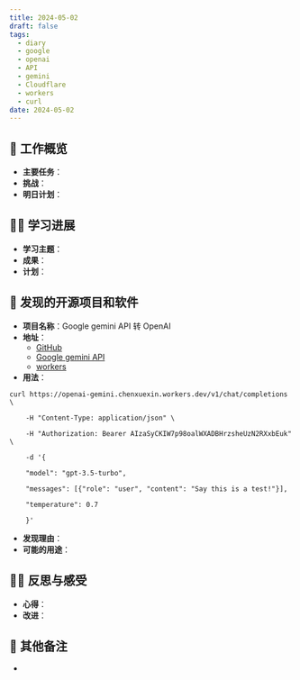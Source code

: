 ```yaml
---
title: 2024-05-02
draft: false
tags:
  - diary
  - google
  - openai
  - API
  - gemini
  - Cloudflare
  - workers
  - curl
date: 2024-05-02
---
```


## 🏢 工作概览

- **主要任务**：
- **挑战**：
- **明日计划**：

## 👨‍💻 学习进展

- **学习主题**：
- **成果**：
- **计划**：

## 🧐 发现的开源项目和软件

- **项目名称**：Google gemini API 转 OpenAI 
- **地址**：
	- [GitHub](https://github.com/PublicAffairs/openai-gemini)
	- [Google gemini API ](https://aistudio.google.com/app/apikey)
	- [workers](https://workers.cloudflare.com/)
- **用法**：
```shell
curl https://openai-gemini.chenxuexin.workers.dev/v1/chat/completions \

	-H "Content-Type: application/json" \
	
	-H "Authorization: Bearer AIzaSyCKIW7p98oalWXADBHrzsheUzN2RXxbEuk" \
	
	-d '{
	
	"model": "gpt-3.5-turbo",
	
	"messages": [{"role": "user", "content": "Say this is a test!"}],
	
	"temperature": 0.7

	}'
```
- **发现理由**：
- **可能的用途**：

## 🧘‍♂️ 反思与感受

- **心得**：
- **改进**：

## 📝 其他备注

-
